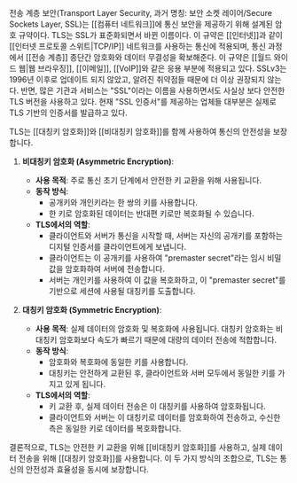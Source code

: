 전송 계층 보안(Transport Layer Security, 과거 명칭: 보안 소켓 레이어/Secure Sockets Layer, SSL)는 [[컴퓨터 네트워크]]에 통신 보안을 제공하기 위해 설계된 암호 규약이다. TLS는 SSL가 표준화되면서 바뀐 이름이다. 이 규약은 [[인터넷]]과 같이 [[인터넷 프로토콜 스위트|TCP/IP]] 네트워크를 사용하는 통신에 적용되며, 통신 과정에서 [[전송 계층]] 종단간 암호화와 데이터 무결성을 확보해준다. 이 규약은 [[월드 와이드 웹|웹 브라우징]], [[이메일]], [[VoIP]]와 같은 응용 부분에 적용되고 있다. SSLv3는 1996년 이후로 업데이트 되지 않았고, 알려진 취약점들 때문에 더 이상 권장되지 않는다. 반면, 많은 기관과 서비스는 "SSL"이라는 이름을 사용하면서도 사실상 보다 안전한 TLS 버전을 사용하고 있다. 현재 "SSL 인증서"를 제공하는 업체들 대부분은 실제로 TLS 기반의 인증서를 발급하고 있다.

TLS는 [[대칭키 암호화]]와 [[비대칭키 암호화]]를 함께 사용하여 통신의 안전성을 보장합니다.

1. **비대칭키 암호화 (Asymmetric Encryption)**:
    - **사용 목적**: 주로 통신 초기 단계에서 안전한 키 교환을 위해 사용됩니다.
    - **동작 방식**:
        - 공개키와 개인키라는 한 쌍의 키를 사용합니다.
        - 한 키로 암호화된 데이터는 반대편 키로만 복호화될 수 있습니다.
    - **TLS에서의 역할**:
        - 클라이언트와 서버가 통신을 시작할 때, 서버는 자신의 공개키를 포함하는 디지털 인증서를 클라이언트에게 보냅니다.
        - 클라이언트는 이 공개키를 사용하여 "premaster secret"라는 임시 비밀 값을 암호화하여 서버에 전송합니다.
        - 서버는 개인키를 사용하여 이 값을 복호화하고, 이 "premaster secret"를 기반으로 세션에 사용될 대칭키를 도출합니다.
2. **대칭키 암호화 (Symmetric Encryption)**:
    
    - **사용 목적**: 실제 데이터의 암호화 및 복호화에 사용됩니다. 대칭키 암호화는 비대칭키 암호화보다 속도가 빠르기 때문에 대량의 데이터 전송에 적합합니다.
    - **동작 방식**:
        - 암호화와 복호화에 동일한 키를 사용합니다.
        - 대칭키는 안전하게 교환된 후, 클라이언트와 서버 모두에서 동일한 키를 가지고 있게 됩니다.
    - **TLS에서의 역할**:
        - 키 교환 후, 실제 데이터 전송은 이 대칭키를 사용하여 암호화됩니다.
        - 클라이언트와 서버는 이 대칭키로 데이터를 암호화하여 전송하고, 수신한 측은 동일한 키로 데이터를 복호화합니다.

결론적으로, TLS는 안전한 키 교환을 위해 [[비대칭키 암호화]]를 사용하고, 실제 데이터 전송을 위해 [[대칭키 암호화]]를 사용합니다. 이 두 가지 방식의 조합으로, TLS는 통신의 안전성과 효율성을 동시에 보장합니다.